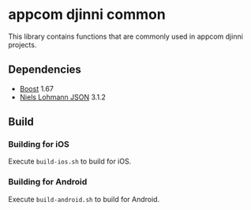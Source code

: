 # appcom djinni common

This library contains functions that are commonly used in appcom djinni projects.

## Dependencies

* [Boost](https://www.boost.org) 1.67
* [Niels Lohmann JSON](https://github.com/nlohmann/json) 3.1.2

## Build

### Building for iOS

Execute `build-ios.sh` to build for iOS.

### Building for Android

Execute `build-android.sh` to build for Android.


